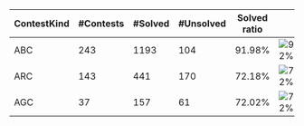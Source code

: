| ContestKind | #Contests | #Solved | #Unsolved | Solved ratio | |
| - | - | - | - | - | - |
| ABC | 243 | 1193 | 104 | 91.98% | ![92%](https://progress-bar.dev/92?title=Solved) |
| ARC | 143 | 441 | 170 | 72.18% | ![72%](https://progress-bar.dev/72?title=Solved) |
| AGC | 37 | 157 | 61 | 72.02% | ![72%](https://progress-bar.dev/72?title=Solved) |
